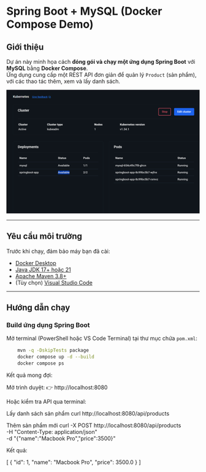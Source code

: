 # Spring Boot + MySQL (Docker Compose Demo)

## Giới thiệu

Dự án này minh họa cách **đóng gói và chạy một ứng dụng Spring Boot** với **MySQL** bằng **Docker Compose**.  
Ứng dụng cung cấp một REST API đơn giản để quản lý `Product` (sản phẩm), với các thao tác thêm, xem và lấy danh sách.

![alt text](image.png)


---

##  Yêu cầu môi trường

Trước khi chạy, đảm bảo máy bạn đã cài:
- [Docker Desktop](https://www.docker.com/products/docker-desktop)
- [Java JDK 17+ hoặc 21](https://adoptium.net/)
- [Apache Maven 3.8+](https://maven.apache.org/download.cgi)
- (Tùy chọn) [Visual Studio Code](https://code.visualstudio.com/)

---

## Hướng dẫn chạy

### Build ứng dụng Spring Boot
Mở terminal (PowerShell hoặc VS Code Terminal) tại thư mục chứa `pom.xml`:
```bash
    mvn -q -DskipTests package
    docker compose up -d --build
    docker compose ps
```


Kết quả mong đợi:


Mở trình duyệt:
👉 http://localhost:8080

Hoặc kiểm tra API qua terminal:

Lấy danh sách sản phẩm
curl http://localhost:8080/api/products

Thêm sản phẩm mới
curl -X POST http://localhost:8080/api/products \
     -H "Content-Type: application/json" \
     -d "{\"name\":\"Macbook Pro\",\"price\":3500}"


Kết quả:

[
  { "id": 1, "name": "Macbook Pro", "price": 3500.0 }
]
